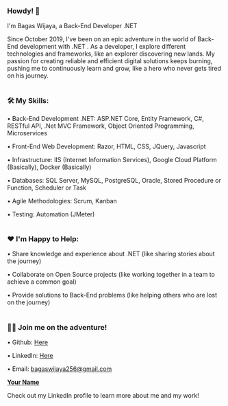 ### Howdy! 👋

I'm Bagas Wijaya, a Back-End Developer .NET

Since October 2019, I've been on an epic adventure in the world of Back-End development with .NET . As a developer, I explore different technologies and frameworks, like an explorer discovering new lands. My passion for creating reliable and efficient digital solutions keeps burning, pushing me to continuously learn and grow, like a hero who never gets tired on his journey.

#
### 🛠️ My Skills:

•	Back-End Development .NET: ASP.NET Core, Entity Framework, C#, RESTful API, .Net MVC Framework, Object Oriented Programming, Microservices

•	Front-End Web Development: Razor, HTML, CSS, JQuery, Javascript

•	Infrastructure: IIS (Internet Information Services), Google Cloud Platform (Basically), Docker (Basically)

•	Databases: SQL Server, MySQL, PostgreSQL, Oracle, Stored Procedure or Function, Scheduler or Task

•	Agile Methodologies: Scrum, Kanban

•	Testing: Automation (JMeter)

#
### ❤️ I'm Happy to Help:

•	Share knowledge and experience about .NET (like sharing stories about the journey)

•	Collaborate on Open Source projects (like working together in a team to achieve a common goal)

•	Provide solutions to Back-End problems (like helping others who are lost on the journey)

#
### 🚙💨 Join me on the adventure!

•	Github: [Here](https://github.com/bagaswijaya97 "Bagas Wijaya")

•	LinkedIn: [Here](https://www.linkedin.com/in/bagaswijaya/)

•	Email: bagaswijaya256@gmail.com

**[Your Name](https://www.linkedin.com/in/your-linkedin-profile "LinkedIn")**

Check out my LinkedIn profile to learn more about me and my work!


